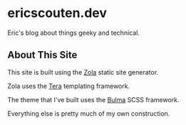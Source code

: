 # ericscouten.dev

<!-- [![Netlify Status](https://api.netlify.com/api/v1/badges/eb4ec2fd-3b43-417a-a826-26292ba02d3f/deploy-status)](https://app.netlify.com/sites/146parks/deploys) -->

Eric's blog about things geeky and technical.

## About This Site

This site is built using the [Zola](https://www.getzola.org/documentation) static site generator.

Zola uses the [Tera](https://tera.netlify.app) templating framework.

The theme that I've built uses the [Bulma](https://bulma.io/documentation/customize/with-sass-cli/) SCSS framework.

Everything else is pretty much of my own construction.
